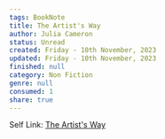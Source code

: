 ```yaml
---
tags: BookNote
title: The Artist's Way
author: Julia Cameron
status: Unread
created: Friday - 10th November, 2023
updated: Friday - 10th November, 2023
finished: null
category: Non Fiction
genre: null
consumed: 1
share: true
---
```


Self Link: [The Artist's Way](The%20Artist's%20Way.md)
